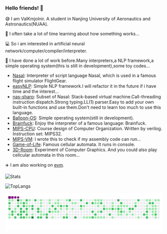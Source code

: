 ### Hello friends! :wave:

<!--
**ValKmjolnir/ValKmjolnir** is a ✨ _special_ ✨ repository because its `README.md` (this file) appears on your GitHub profile.

Here are some ideas to get you started:

- 🔭 I’m currently working on ...
- 🌱 I’m currently learning ...
- 👯 I’m looking to collaborate on ...
- 🤔 I’m looking for help with ...
- 💬 Ask me about ...
- 📫 How to reach me: ...
- 😄 Pronouns: ...
- ⚡ Fun fact: ...
-->

:sweat_smile: I am ValKmjolnir. A student in Nanjing University of Aeronautics and Astronautics(NUAA).

:star2: I often take a lot of time learning about how something works...

:computer: So i am interested in artificial neural network/computer/compiler/interpreter.

:rocket: I have done a lot of work before.Many interpreters,a NLP framework,a simple operating system(this is still in development),some toy codes...

- [Nasal](https://github.com/ValKmjolnir/Nasal-Interpreter): Interpreter of script language Nasal, which is used in a famous flight simulator FlightGear.
- [easyNLP](https://github.com/ValKmjolnir/easyNLP): Simple NLP framework.I will refactor it in the future if i have time and the interest...
- [nas-sharp](https://github.com/ValKmjolnir/nas-sharp): Subset of Nasal: Stack-based virtual machine.Call-threading instruction dispatch.Strong typing.LL(1) parser.Easy to add your own built-in functions and use them.Don't need to learn too much to use this language.
- [Balloon-OS](https://github.com/ValKmjolnir/Balloon-OS): Simple operating system(still in development).
- [Brainfuck](https://github.com/ValKmjolnir/Brainfuck-interpreter): Enjoy the interpreter of a famous language: Brainfuck.
- [MIPS-CPU](https://github.com/ValKmjolnir/MIPS-CPU): Course design of Computer Organization. Written by verilog. Instruction set: MIPS32.
- [MIPS-VM](https://github.com/ValKmjolnir/MIPS-virtual-machine): I wrote this to check if my assembly code can run...
- [Game-of-Life](https://github.com/ValKmjolnir/Game-of-Life): Famous cellular automata. It runs in console.
- [3D-Room](https://github.com/ValKmjolnir/3D-Room): Experiment of Computer Graphics. And you could also play cellcular automata in this room...

:airplane: I am also working on [evm](https://github.com/scriptiot/evm).

![Stats](https://github-readme-stats.vercel.app/api?username=ValKmjolnir&show_icons=true&count_private=true&theme=radical)

![TopLangs](https://github-readme-stats.vercel.app/api/top-langs?username=ValKmjolnir&layout=compact&show_icons=true&theme=radical)

![snake gif](https://github.com/ValKmjolnir/ValKmjolnir/blob/output/github-contribution-grid-snake.gif)
